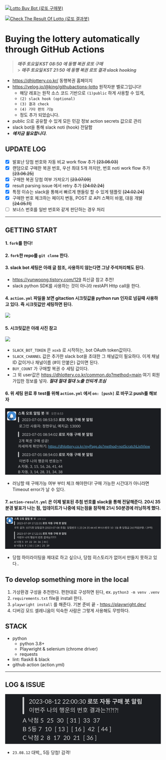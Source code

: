 [![Lotto Buy Bot (로또 구매봇)](https://github.com/Nuung/auto-lotto-gitaction/actions/workflows/action.yml/badge.svg?branch=main)](https://github.com/Nuung/auto-lotto-gitaction/actions/workflows/action.yml)

[![Check The Result Of Lotto (로또 결과봇)](https://github.com/Nuung/auto-lotto-gitaction/actions/workflows/action-result.yml/badge.svg?branch=main)](https://github.com/Nuung/auto-lotto-gitaction/actions/workflows/action-result.yml)

# Buying the lottery automatically through GitHub Actions

> **_매주 토요일 KST 08:50 에 동행 복권 로또 구매_** <br/> > **_매주 토요일 KST 21:50 에 동행 복권 로또 결과 slack hooking_**

- https://dhlottery.co.kr/ 동행복권 홈페이지
- https://velog.io/@king/githubactions-lotto 원작자분 벨로그입니다!
  - 해당 레포는 원작 소스 코드 기반으로 `(1)public` 하게 사용할 수 있게,
  - `(2) slack hook (optional)`
  - `(3) 결과 check`
  - `(4) 기타 편의 기능`
  - 정도 추가 되었습니다.
- public 으로 공유할 수 있게 모든 민감 정보 action secrets 값으로 관리
- slack bot을 통해 slack noti (hook) 전달함
- **_예치금 필요합니다._**

## UPDATE LOG

- [x] 발표난 당첨 번호와 자동 비교 work flow 추가 ~~[23.06.03]~~
- [x] 랜덤으로 구매한 복권 번호, 우선 최대 5개 까지만, 번호 noti work flow 추가 ~~[23.06.25]~~
- [x] 구매한 복권 당첨 여부 가져오기 ~~[23.07.09]~~
- [x] result parsing issue 에서 retry 추가 ~~[24.02.24]~~
- [x] 특정 이슈는 slack을 통해서 빠르게 핸들링 할 수 있게 템플릿 ~~[24.02.24]~~
- [x] 구매한 번호 체크하는 페이지 변동, POST 로 API 스펙이 바뀜, 대응 개발 ~~[24.05.11]~~
- [ ] 보너스 번호를 일반 번호와 같게 판단하는 경우 처리

---

## GETTING START

#### 1. `fork`를 한다!

#### 2. `fork`한 repo를 `git clone` 한다.

#### 3. slack bot 세팅은 아래 글 참조, 사용하지 않는다면 그냥 주석처리해도 된다.

- https://yunwoong.tistory.com/129 최신글 참고 추천!
- slack python SDK를 사용하는 것이 아니라 restAPI Http call을 한다.

#### 4. `action.yml` 파일을 보면 gitaction 시크릿값을 python run 인자로 넘길때 사용하고 있다. 즉 시크릿값만 세팅하면 된다.

![](./imgs/img1.png)

#### 5. 시크릿값은 아래 사진 참고

![](./imgs/img2.png)

- `SLACK_BOT_TOKEN` 은 `xoxb` 로 시작하는, bot OAuth token값이다.
- `SLACK_CHANNEL` 값은 추가한 slack bot을 초대한 그 채널값이 필요하다. 이게 채널ID 값이거나 채널이름 (#이 안붙은) 값이면 된다.
- `BUY_COUNT` 가 구매할 복권 수 세팅 값이다.
- 그 외 user값은 https://dhlottery.co.kr/common.do?method=main 여기 회원가입한 정보를 넣자. **_절대 절대 절대 노출 안되게 조심_**

#### 6. 위 세팅 완료 후 test를 위해 `action.yml` 에서 `on: [push]` 로 바꾸고 push를 해보자

![](./imgs/img3.png)

- 러닝할 때 구매가능 여부 부터 체크 해야한다! 구매 가능한 시간대가 아니라면 Timeout error가 날 수 있다.

#### 7. `action-result.yml` 은 이제 발표된 추첨 번호를 slack을 통해 전달해준다. 20시 35분경 발표가 나는 점, 업데이트가 나중에 되는점을 참작해 21시 50분경에 러닝하게 했다.

![](./imgs/img4.png)

- 당첨 하이라이팅을 제대로 하고 싶으나, 당첨 히스토리가 없어서 만들지 못하고 있다..

## To develop something more in the local

1. 가상환경 구성을 추천한다. 편한대로 구성하면 된다, ex. `python3 -m venv .venv`
2. `requirements.txt` file을 install 한다.
3. `playwright install` 를 해준다. 기본 준비 끝 - https://playwright.dev/
4. 디버깅 모드 셀레니움이 익숙한 사람은 그렇게 사용해도 무방하다.

## STACK

- python
  - python 3.8+
  - Playwright & selenium (chrome driver)
  - requests
- lint: flask8 & black
- github action (action.yml)

---

## LOG & ISSUE

![](./imgs/img-get-1.png)

- `23.08.12` 대박,, 5등 당첨! 감격!
